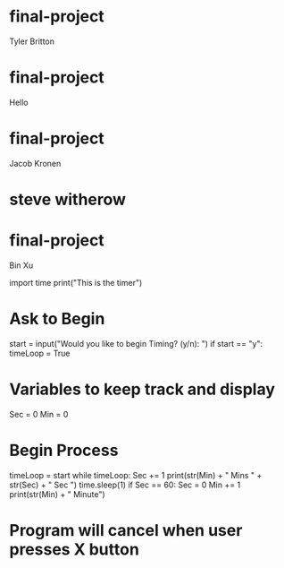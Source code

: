 
# final-project

Tyler Britton


# final-project
Hello


# final-project

Jacob Kronen

# steve witherow
# final-project

  Bin Xu


import time
print("This is the timer")
# Ask to Begin
start = input("Would you like to begin Timing? (y/n): ")
if start == "y":
    timeLoop = True

# Variables to keep track and display
Sec = 0
Min = 0
# Begin Process
timeLoop = start
while timeLoop:
    Sec += 1
    print(str(Min) + " Mins " + str(Sec) + " Sec ")
    time.sleep(1)
    if Sec == 60:
        Sec = 0
        Min += 1
        print(str(Min) + " Minute")
# Program will cancel when user presses X button



